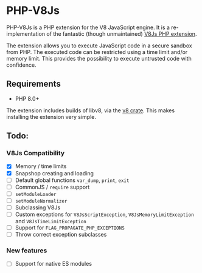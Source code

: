 # PHP-V8Js

PHP-V8Js is a PHP extension for the V8 JavaScript engine. It is a re-implementation of the fantastic (though unmaintained) [V8Js PHP extension](https://github.com/phpv8/v8js).

The extension allows you to execute JavaScript code in a secure sandbox from PHP. The executed code can be restricted using a time limit and/or memory limit. This provides the possibility to execute untrusted code with confidence.

## Requirements

- PHP 8.0+

The extension includes builds of libv8, via the [v8 crate](https://docs.rs/v8/latest/v8/). This makes installing the extension very simple.

## Todo:

### V8Js Compatibility

- [x] Memory / time limits
- [x] Snapshop creating and loading
- [ ] Default global functions `var_dump`, `print`, `exit`
- [ ] CommonJS / `require` support
- [ ] `setModuleLoader`
- [ ] `setModuleNormalizer`
- [ ] Subclassing V8Js
- [ ] Custom exceptions for `V8JsScriptException`, `V8JsMemoryLimitException` and `V8JsTimeLimitException`
- [ ] Support for `FLAG_PROPAGATE_PHP_EXCEPTIONS`
- [ ] Throw correct exception subclasses

### New features

- [ ] Support for native ES modules
